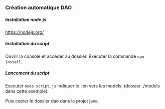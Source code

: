 ### Création automatique DAO

##### Installation node.js
https://nodejs.org/

##### Installation du script

Ouvrir la console et accéder au dossier. Exécuter la commande `npm install`.

##### Lancement du script

Executer `node script.js`
Indiquer le lien vers les models. (dossier ./models dans cette exemple).

Puis copier le dossier dao dans le projet java.
